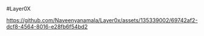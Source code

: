 #Layer0X



https://github.com/Naveenyanamala/Layer0x/assets/135339002/69742af2-dcf8-4564-8016-e28fb6f54bd2
